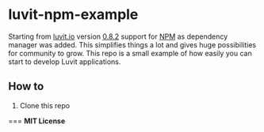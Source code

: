 # luvit-npm-example

Starting from [luvit.io]() version [0.8.2]() support for [NPM]() as dependency manager was added. This simplifies things a lot and gives huge possibilities for community to grow. This repo is a small example of how easily you can start to develop Luvit applications.

## How to

1. Clone this repo

===
**MIT License**
